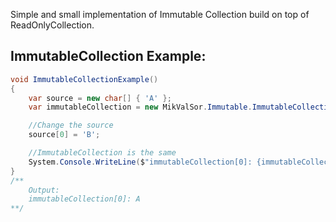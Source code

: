 Simple and small implementation of Immutable Collection build on top of ReadOnlyCollection<T>. 

## ImmutableCollection Example:
```cs
void ImmutableCollectionExample()
{
	var source = new char[] { 'A' };
	var immutableCollection = new MikValSor.Immutable.ImmutableCollection<char>(source);

	//Change the source
	source[0] = 'B';

	//ImmutableCollection is the same
	System.Console.WriteLine($"immutableCollection[0]: {immutableCollection[0]}");
}
/**
	Output:
	immutableCollection[0]: A
**/
```